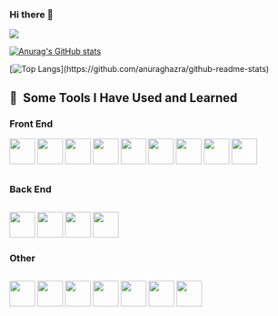 ### Hi there 👋

![](https://github-profile-summary-cards.vercel.app/api/cards/profile-details?username=tera487&theme=vue)

[![Anurag's GitHub stats](https://github-readme-stats.vercel.app/api?username=tera487)](https://github.com/anuraghazra/github-readme-stats)

[![Top Langs](https://github-readme-stats.vercel.app/api/top-langs/?username=tera487&layout=compact&hide=javascript,html,css,)](https://github.com/anuraghazra/github-readme-stats)

<h2> 🚀 &nbsp;Some Tools I Have Used and Learned</h2>
<p align="left">
  <h3 style="margin-bottom: 30px;">Front End</3>
  <p align="left">
    <img src="https://cdn.jsdelivr.net/gh/devicons/devicon/icons/html5/html5-plain-wordmark.svg" width ="45" height ="45"/>
    <img src="https://cdn.jsdelivr.net/gh/devicons/devicon/icons/css3/css3-plain-wordmark.svg" width ="45" height ="45"/>
    <img src="https://cdn.jsdelivr.net/gh/devicons/devicon/icons/bootstrap/bootstrap-plain-wordmark.svg" width ="45" height ="45"/>
    <img src="https://cdn.jsdelivr.net/gh/devicons/devicon/icons/sass/sass-original.svg" width ="45" height ="45"/>
    <img src="https://cdn.jsdelivr.net/gh/devicons/devicon/icons/javascript/javascript-plain.svg" width ="45" height ="45" />
    <img src="https://cdn.jsdelivr.net/gh/devicons/devicon/icons/vuejs/vuejs-plain-wordmark.svg" width ="45" height ="45"/>
    <img src="https://cdn.jsdelivr.net/gh/devicons/devicon/icons/vuetify/vuetify-line.svg" width ="45" height ="45"/>
    <img src="https://cdn.jsdelivr.net/gh/devicons/devicon/icons/react/react-original-wordmark.svg" width ="45" height ="45"/>
    <img src="https://cdn.jsdelivr.net/gh/devicons/devicon/icons/jquery/jquery-plain-wordmark.svg" width ="45" height ="45" />
   </p>
  <h3 style="margin-bottom: 30px;">Back End</h3>
  <p align="left">
    <img src="https://cdn.jsdelivr.net/gh/devicons/devicon/icons/php/php-plain.svg" width ="45" height ="45"/>
    <img src="https://cdn.jsdelivr.net/gh/devicons/devicon/icons/laravel/laravel-plain-wordmark.svg" width ="45" height ="45"/>
    <img src="https://cdn.jsdelivr.net/gh/devicons/devicon/icons/ruby/ruby-plain-wordmark.svg" width ="45" height ="45"/>
    <img src="https://cdn.jsdelivr.net/gh/devicons/devicon/icons/rails/rails-plain-wordmark.svg" width ="45" height ="45"/>
    </p>
  <h3 style="margin-bottom: 30px;">Other</h3>
  <p align="left">
    <img src="https://cdn.jsdelivr.net/gh/devicons/devicon/icons/mysql/mysql-plain-wordmark.svg" width ="45" height ="45"/> 
    <img src="https://cdn.jsdelivr.net/gh/devicons/devicon/icons/docker/docker-plain-wordmark.svg" width ="45" height ="45"/>
    <img src="https://cdn.jsdelivr.net/gh/devicons/devicon/icons/vagrant/vagrant-plain-wordmark.svg" width ="45" height ="45"/>
    <img src="https://cdn.jsdelivr.net/gh/devicons/devicon/icons/vscode/vscode-plain-wordmark.svg" width ="45" height ="45"/>
    <img src="https://cdn.jsdelivr.net/gh/devicons/devicon/icons/git/git-original-wordmark.svg" width ="45" height ="45"/>
    <img src="https://cdn.jsdelivr.net/gh/devicons/devicon/icons/linux/linux-plain.svg" width ="45" height ="45"/>
    <img src="https://cdn.jsdelivr.net/gh/devicons/devicon/icons/materialui/materialui-plain.svg" width ="45" height ="45"/>
  </p>
</p>

<!--
**tera487/tera487** is a ✨ _special_ ✨ repository because its `README.md` (this file) appears on your GitHub profile.

Here are some ideas to get you started:

- 🔭 I’m currently working on ...
- 🌱 I’m currently learning ...
- 👯 I’m looking to collaborate on ...
- 🤔 I’m looking for help with ...
- 💬 Ask me about ...
- 📫 How to reach me: ...
- 😄 Pronouns: ...
- ⚡ Fun fact: ...
-->
